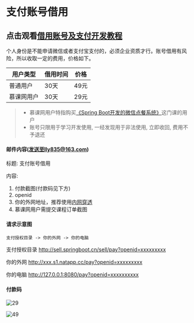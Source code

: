 # 支付账号借用

## 点击观看[借用账号及支付开发教程](http://v.youku.com/v_show/id_XMjg5MjM4ODIyNA==.html?spm=a2h3j.8428770.3416059.1)

个人身份是不能申请微信或者支付宝支付的，必须企业资质才行。账号借用有风险，所以收取一定的费用，价格如下。

用户类型 | 借用时间 | 价格
-------|-------|------
普通用户 | 30天 | 49元
慕课网用户 | 30天 | 29元

> - 慕课网用户特指购买[《Spring Boot开发的微信点餐系统》](http://coding.imooc.com/class/117.html)这门课的用户
> - 账号只限用于学习开发使用, 一经发现用于非法使用, 立即收回, 费用不予退还

#### 邮件内容(发送至lly835@163.com)
标题: 支付账号借用

内容:
1. 付款截图(付款码见下方)
2. openid
3. 你的外网地址，推荐使用[内网穿透](https://natapp.cn/)
4. 慕课网用户需提交课程订单截图

#### 请求示意图

```sequence
支付授权目录 -> 你的外网 -> 你的电脑
```

支付授权目录
http://sell.springboot.cn/sell/pay?openid=xxxxxxxxx

你的外网
http://xxx.s1.natapp.cc/pay?openid=xxxxxxxxx

你的电脑
http://127.0.0.1:8080/pay?openid=xxxxxxxxxx

#### 付款码

![29](http://app-all.b0.upaiyun.com/29.jpg!300)


![49](http://app-all.b0.upaiyun.com/49.jpg!300)





